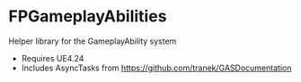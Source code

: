 # FPGameplayAbilities

Helper library for the GameplayAbility system

* Requires UE4.24
* Includes AsyncTasks from https://github.com/tranek/GASDocumentation
